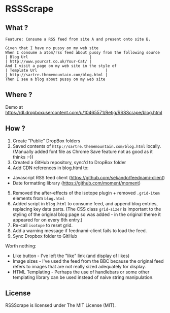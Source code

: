 # RSSScrape

## What ?
```
Feature: Consume a RSS feed from site A and present onto site B.

Given that I have no pussy on my web site
When I consume a atom/rss feed about pussy from the following source
| Blog Url                           |
| http://www.yourcat.co.uk/Your-Cat/ |
And I visit a page on my web site in the style of
| Template Url                              |
| http://sartre.thememountain.com/blog.html |
Then I see a blog about pussy on my web site
```

## Where ?
Demo at https://dl.dropboxusercontent.com/u/10465571/Retig/RSSScrape/blog.html

## How ?
1. Create "Public" DropBox folders
2. Saved contents of `http://sartre.thememountain.com/blog.html` locally. (Manually added font file as Chrome Save feature not as good as it thinks :-))
3. Created a GitHub repository, sync'd to DropBox folder
4. Add CDN references in blog.html to:
 * Javascript RSS feed client (https://github.com/sekando/feednami-client)
 * Date formatting library (https://github.com/moment/moment)
5. Removed the after-effects of the isotope plugin + removed `.grid-item` elements from `blog.html`
6. Added script in `blog.html` to consume feed, and append blog entries, replacing key data parts. (The CSS class `grid-sizer` is important to the styling of the original blog page so was added - in the original theme it appeared for on every 6th entry.)
7. Re-call `isotope` to reset grid.
8. Add a warning message if feednami-client fails to load the feed.
9. Sync Dropbox folder to GitHub

Worth nothing:
* Like button - I've left the "like" link (and display of likes)
* Image sizes - I've used the feed from the BBC because the original feed refers to images that are not really sized adequately for display.
* HTML Templating - Perhaps the use of handlebars or some other templating library can be used instead of naive string manipulation.

## License
RSSScrape is licensed under The MIT License (MIT).